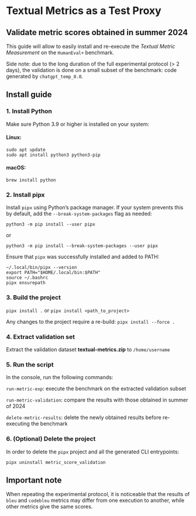 # Textual Metrics as a Test Proxy

## Validate metric scores obtained in summer 2024

This guide will allow to easily install and re-execute the *Textual Metric Measurement* on the `HumanEval+` benchmark.

Side note: due to the long duration of the full experimental protocol (> 2 days), the validation is done on a small
subset of the benchmark: code generated by `chatgpt_temp_0.0`.

## Install guide

### 1. Install Python
Make sure Python 3.9 or higher is installed on your system:

#### Linux:
```angular2html
sudo apt update
sudo apt install python3 python3-pip
```

#### macOS:
```angular2html
brew install python
```

### 2. Install pipx
Install `pipx` using Python’s package manager. If your system prevents this by default, add the `--break-system-packages` 
flag as needed:

```angular2html
python3 -m pip install --user pipx
```
or
```angular2html
python3 -m pip install --break-system-packages --user pipx
```

Ensure that `pipx` was successfully installed and added to PATH:
```angular2html
~/.local/bin/pipx --version
export PATH="$HOME/.local/bin:$PATH"
source ~/.bashrc
pipx ensurepath
```


### 3. Build the project
`pipx install .` or `pipx install <path_to_project>`

Any changes to the project require a re-build: `pipx install --force .`



### 4. Extract validation set
Extract the validation dataset __textual-metrics.zip__ to `/home/username`


### 5. Run the script
In the console, run the following commands:

`run-metric-exp`: execute the benchmark on the extracted validation subset

`run-metric-validation`: compare the results with those obtained in summer of 2024

`delete-metric-results`: delete the newly obtained results before re-executing the benchmark


### 6. (Optional) Delete the project
In order to delete the `pipx` project and all the generated CLI entrypoints: 

`pipx uninstall metric_score_validation`


## Important note
When repeating the experimental protocol, it is noticeable that the results of `bleu` and `codebleu` metrics may differ 
from one execution to another, while other metrics give the same scores.
